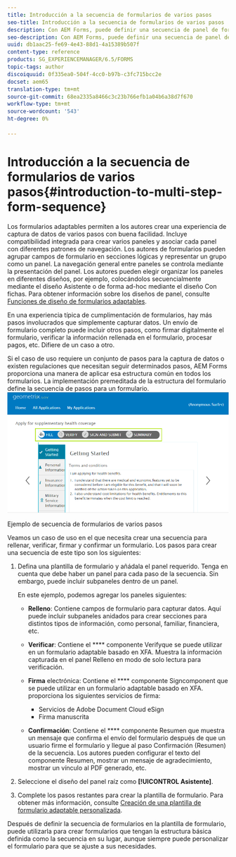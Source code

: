 ```yaml
---
title: Introducción a la secuencia de formularios de varios pasos
seo-title: Introducción a la secuencia de formularios de varios pasos
description: Con AEM Forms, puede definir una secuencia de panel de formularios en la que desee que los usuarios naveguen y rellenen un formulario adaptable.
seo-description: Con AEM Forms, puede definir una secuencia de panel de formularios en la que desee que los usuarios naveguen y rellenen un formulario adaptable.
uuid: db1aac25-fe69-4e43-88d1-4a15389b507f
content-type: reference
products: SG_EXPERIENCEMANAGER/6.5/FORMS
topic-tags: author
discoiquuid: 0f335ea0-504f-4cc0-b97b-c3fc715bcc2e
docset: aem65
translation-type: tm+mt
source-git-commit: 68ea2335a8466c3c23b766efb1a04b6a38d7f670
workflow-type: tm+mt
source-wordcount: '543'
ht-degree: 0%

---
```



# Introducción a la secuencia de formularios de varios pasos{#introduction-to-multi-step-form-sequence}

Los formularios adaptables permiten a los autores crear una experiencia de captura de datos de varios pasos con buena facilidad. Incluye compatibilidad integrada para crear varios paneles y asociar cada panel con diferentes patrones de navegación. Los autores de formularios pueden agrupar campos de formulario en secciones lógicas y representar un grupo como un panel. La navegación general entre paneles se controla mediante la presentación del panel. Los autores pueden elegir organizar los paneles en diferentes diseños, por ejemplo, colocándolos secuencialmente mediante el diseño Asistente o de forma ad-hoc mediante el diseño Con fichas. Para obtener información sobre los diseños de panel, consulte [Funciones de diseño de formularios adaptables](../../forms/using/layout-capabilities-adaptive-forms.md).

En una experiencia típica de cumplimentación de formularios, hay más pasos involucrados que simplemente capturar datos. Un envío de formulario completo puede incluir otros pasos, como firmar digitalmente el formulario, verificar la información rellenada en el formulario, procesar pagos, etc. Difiere de un caso a otro.

Si el caso de uso requiere un conjunto de pasos para la captura de datos o existen regulaciones que necesitan seguir determinados pasos, AEM Forms proporciona una manera de aplicar esa estructura común en todos los formularios. La implementación premeditada de la estructura del formulario define la secuencia de pasos para un formulario. ![Ejemplo de secuencia de formularios de varios pasos](assets/formpipeline.png)

Ejemplo de secuencia de formularios de varios pasos

Veamos un caso de uso en el que necesita crear una secuencia para rellenar, verificar, firmar y confirmar un formulario. Los pasos para crear una secuencia de este tipo son los siguientes:

1. Defina una plantilla de formulario y añádala el panel requerido. Tenga en cuenta que debe haber un panel para cada paso de la secuencia. Sin embargo, puede incluir subpaneles dentro de un panel.

   En este ejemplo, podemos agregar los paneles siguientes:

   * **Relleno**: Contiene campos de formulario para capturar datos. Aquí puede incluir subpaneles anidados para crear secciones para distintos tipos de información, como personal, familiar, financiera, etc.

   * **Verificar**: Contiene el  **** componente Verifyque se puede utilizar en un formulario adaptable basado en XFA. Muestra la información capturada en el panel Relleno en modo de solo lectura para verificación.

   * **Firma** electrónica: Contiene el  **** componente Signcomponent que se puede utilizar en un formulario adaptable basado en XFA. proporciona los siguientes servicios de firma:

      * Servicios de Adobe Document Cloud eSign
      * Firma manuscrita
   * **Confirmación**: Contiene el  **** componente Resumen que muestra un mensaje que confirma el envío del formulario después de que un usuario firme el formulario y llegue al paso Confirmación (Resumen) de la secuencia. Los autores pueden configurar el texto del componente Resumen, mostrar un mensaje de agradecimiento, mostrar un vínculo al PDF generado, etc.


1. Seleccione el diseño del panel raíz como **[!UICONTROL Asistente]**.
1. Complete los pasos restantes para crear la plantilla de formulario. Para obtener más información, consulte [Creación de una plantilla de formulario adaptable personalizada](../../forms/using/custom-adaptive-forms-templates.md).

Después de definir la secuencia de formularios en la plantilla de formulario, puede utilizarla para crear formularios que tengan la estructura básica definida como la secuencia en su lugar, aunque siempre puede personalizar el formulario para que se ajuste a sus necesidades.

